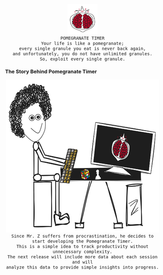 <p align="center">
  <img src="assets/logo.svg" width="100px" height="100px"><br>
  <samp>POMEGRANATE TIMER</samp><br>
  <samp>
    Your life is like a pomegranate;<br>
    every single granule you eat is never back again,<br>
    and unfortunately, you do not have unlimited granules.<br>
    So, exploit every single granule.
  </samp>
</p>

### The Story Behind Pomegranate Timer
<p align="center">
  <img src="assets/MrZ.svg" width="500px" height="500px"><br>

  <samp>
   Since Mr. Z suffers from procrastination, he decides to start developing the Pomegranate Timer.<br>
    This is a simple idea to track productivity without unnecessary complexity.<br>
    The next release will include more data about each session and will<br>
    analyze this data to provide simple insights into progress.<br>
  </samp>
</p>

